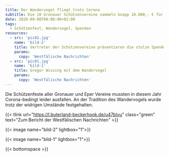```yaml
---
title: Der Wandervogel fliegt trotz Corona
subtitle: Die 10 Gronauer Schützenvereine sammeln knapp 10.000,- € für die Lebenshilfe
date: 2020-09-08T08:00:00+02:00
tags:
  - Schützenfest, Wandervogel, Spenden
resources:
  - src: 'pic02.jpg'
    name: 'bild-2'
    title: Vertreter der Schützenvereine präsentieren die stolze Spendensumme
    params:
      copy: 'Westfälische Nachrichten'
  - src: 'pic01.jpg'
    name: 'bild-1'
    title: Gregor Wissing mit dem Wandervogel
    params:
      copy: 'Westfälische Nachrichten'
---
```


Die Schützenfeste aller Gronauer und Eper Vereine mussten in diesem Jahr 
Corona-bedingt leider ausfallen. An der Tradition des Wandervogels wurde
trotz der widrigen Umstände festgehalten. <!--more-->

{{< tlink url="https://l.buterland-beckerhook.de/u47blvu" class="green" text="Zum Bericht der Westfälischen Nachrichten" >}}

{{< image name="bild-2" lightbox="1">}}

{{< image name="bild-1" lightbox="1">}}

{{< bottomspace >}}
